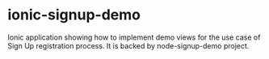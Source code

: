 # ionic-signup-demo
Ionic application showing how to implement demo views for the use case of Sign Up registration process. It is backed by node-signup-demo project.
